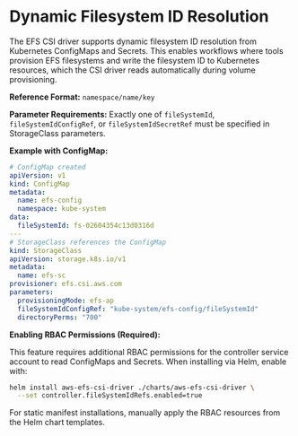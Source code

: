 # Dynamic Filesystem ID Resolution

The EFS CSI driver supports dynamic filesystem ID resolution from Kubernetes ConfigMaps and Secrets. This enables workflows where tools provision EFS filesystems and write the filesystem ID to Kubernetes resources, which the CSI driver reads automatically during volume provisioning.

**Reference Format:** `namespace/name/key`

**Parameter Requirements:** Exactly one of `fileSystemId`, `fileSystemIdConfigRef`, or `fileSystemIdSecretRef` must be specified in StorageClass parameters.

**Example with ConfigMap:**
```yaml
# ConfigMap created
apiVersion: v1
kind: ConfigMap
metadata:
  name: efs-config
  namespace: kube-system
data:
  fileSystemId: fs-02604354c13d0316d
---
# StorageClass references the ConfigMap
kind: StorageClass
apiVersion: storage.k8s.io/v1
metadata:
  name: efs-sc
provisioner: efs.csi.aws.com
parameters:
  provisioningMode: efs-ap
  fileSystemIdConfigRef: "kube-system/efs-config/fileSystemId"
  directoryPerms: "700"
```

**Enabling RBAC Permissions (Required):**

This feature requires additional RBAC permissions for the controller service account to read ConfigMaps and Secrets. When installing via Helm, enable with:
```bash
helm install aws-efs-csi-driver ./charts/aws-efs-csi-driver \
  --set controller.fileSystemIdRefs.enabled=true
```

For static manifest installations, manually apply the RBAC resources from the Helm chart templates. 